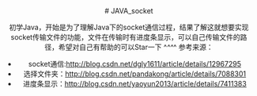 <center># JAVA_socket
  
初学Java，开始是为了理解Java下的socket通信过程，结果了解这就想要实现socket传输文件的功能，文件在传输时有进度条显示，可以自己传输文件的路径，希望对自己有帮助的可以Star一下 ^_^^_^
参考来源：

+ socket通信:http://blog.csdn.net/dgly1611/article/details/12967295 
+ 选择文件夹：http://blog.csdn.net/pandakong/article/details/7088301
+ 进度条显示：http://blog.csdn.net/yaoyun2013/article/details/7411383
